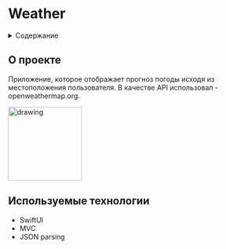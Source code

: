 # Weather

<div id="top"></div>

<details>
  <summary>Содержание</summary>
  <ol>
    <li>
      <a href="#о-проекте">О Проекте</a>
    </li>
    <li>
      <a href="#используемые-технологии">Используемые технологии</a>
    </li>
  </ol>
</details>


## О проекте

Приложение, которое отображает прогноз погоды исходя из местоположения пользователя. В качестве API использовал - openweathermap.org.

<img src="![Simulator_Screen_Shot_iPhone_14_Pro_2022_10_17_at_08_55_01](https://user-images.githubusercontent.com/64618065/196105555-ed46bc69-55d9-4f69-910a-d9095f304f17.png)
![Simulator_Screen_Shot_iPhone_14_Pro_2022_10_17_at_09_04_21_2](https://user-images.githubusercontent.com/64618065/196105563-0b5af2eb-db87-4b4a-8964-1b5736ae1275.png)
" alt="drawing" width="150"/>

## Используемые технологии

* SwiftUI
* MVC
* JSON parsing
